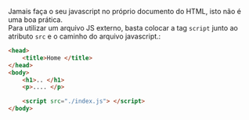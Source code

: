 Jamais faça o seu javascript no próprio documento do HTML, isto não é uma boa prática. </br>
Para utilizar um arquivo JS externo, basta colocar a tag `script` junto ao atributo `src` e o caminho do arquivo javascript.:

```html
<head>
    <title>Home </title>
</head>
<body>
    <h1>.. </h1>
    <p>.... </p>

    <script src="./index.js"> </script>
</body>
```
